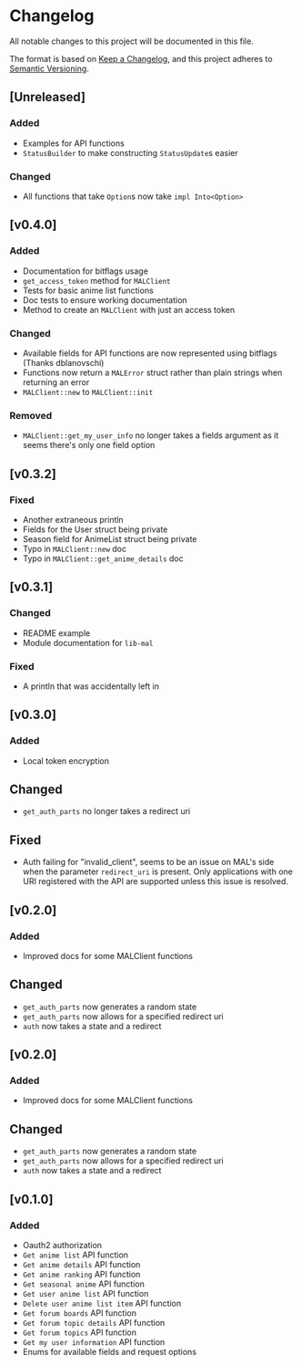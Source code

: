 # Changelog

All notable changes to this project will be documented in this file.

The format is based on [Keep a Changelog](https://keepachangelog.com/en/1.0.0/),
and this project adheres to [Semantic Versioning](https://semver.org/spec/v2.0.0.html).

## [Unreleased]

### Added

- Examples for API functions
- `StatusBuilder` to make constructing `StatusUpdate`s easier

### Changed

- All functions that take `Option`s now take `impl Into<Option>`



## [v0.4.0]

### Added

- Documentation for bitflags usage
- `get_access_token` method for `MALClient`
- Tests for basic anime list functions
- Doc tests to ensure working documentation
- Method to create an `MALClient` with just an access token

### Changed

- Available fields for API functions are now represented using bitflags (Thanks dblanovschi)
- Functions now return a `MALError` struct rather than plain strings when returning an error
- `MALClient::new` to `MALClient::init`

### Removed

- `MALClient::get_my_user_info` no longer takes a fields argument as it seems there's only one field option

## [v0.3.2]

### Fixed

- Another extraneous println
- Fields for the User struct being private
- Season field for AnimeList struct being private
- Typo in `MALClient::new` doc
- Typo in `MALClient::get_anime_details` doc

## [v0.3.1]

### Changed

- README example
- Module documentation for `lib-mal`

### Fixed

- A println that was accidentally left in

## [v0.3.0]

### Added

- Local token encryption

## Changed

- `get_auth_parts` no longer takes a redirect uri

## Fixed

- Auth failing for "invalid_client", seems to be an issue on MAL's side when the parameter `redirect_uri` is present. Only applications with one URI registered with the API are supported unless this issue is resolved.

## [v0.2.0]

### Added

- Improved docs for some MALClient functions

## Changed

- `get_auth_parts` now generates a random state
- `get_auth_parts` now allows for a specified redirect uri
- `auth` now takes a state and a redirect

## [v0.2.0]

### Added

- Improved docs for some MALClient functions

## Changed

- `get_auth_parts` now generates a random state
- `get_auth_parts` now allows for a specified redirect uri
- `auth` now takes a state and a redirect

## [v0.1.0]

### Added

- Oauth2 authorization
- `Get anime list` API function
- `Get anime details` API function
- `Get anime ranking` API function
- `Get seasonal anime` API function
- `Get user anime list` API function
- `Delete user anime list item` API function
- `Get forum boards` API function
- `Get forum topic details` API function
- `Get forum topics` API function
- `Get my user information` API function
- Enums for available fields and request options
